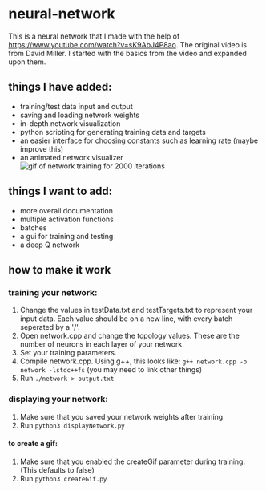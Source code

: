 # neural-network
This is a neural network that I made with the help of https://www.youtube.com/watch?v=sK9AbJ4P8ao. The original video is from David Miller. I started with the basics from the video and expanded upon them.

## things I have added:
- training/test data input and output
- saving and loading network weights
- in-depth network visualization
- python scripting for generating training data and targets
- an easier interface for choosing constants such as learning rate (maybe improve this)
- an animated network visualizer
![gif of network training for 2000 iterations](images/2000.gif?raw=true)

## things I want to add:
- more overall documentation
- multiple activation functions
- batches
- a gui for training and testing
- a deep Q network

## how to make it work
### training your network:
1. Change the values in testData.txt and testTargets.txt to represent your input data. Each value should be on a new line, with every batch seperated by a '/'.
2. Open network.cpp and change the topology values. These are the number of neurons in each layer of your network.
3. Set your training parameters.
4. Compile network.cpp. Using g++, this looks like: `g++ network.cpp -o network -lstdc++fs` (you may need to link other things)
5. Run `./network > output.txt`

### displaying your network:
1. Make sure that you saved your network weights after training.
2. Run `python3 displayNetwork.py`
#### to create a gif:
1. Make sure that you enabled the createGif parameter during training. (This defaults to false)
2. Run `python3 createGif.py`
